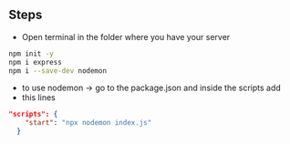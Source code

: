 ## Steps
* Open terminal in the folder where you have your server

```bash
npm init -y
npm i express
npm i --save-dev nodemon
```

* to use nodemon -> go to the package.json and inside the scripts add
* this lines
```json
"scripts": {
    "start": "npx nodemon index.js"
  }
```